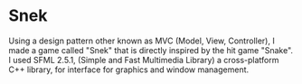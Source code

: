 # Snek
Using a design pattern other known as MVC (Model, View, Controller), I made a game called "Snek" that is directly inspired by the hit game "Snake". I used SFML 2.5.1, (Simple and Fast Multimedia Library) a cross-platform C++ library, for interface for graphics and window management. 
